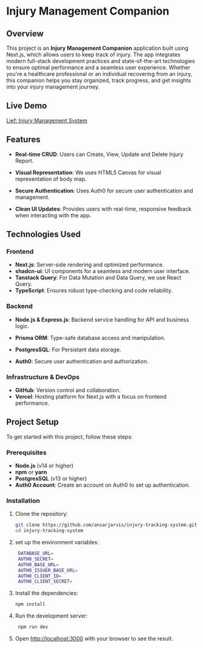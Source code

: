 # Injury Management Companion

## Overview

This project is an **Injury Management Companion** application built using Next.js, which allows users to keep track of injury. The app integrates modern full-stack development practices and state-of-the-art technologies to ensure optimal performance and a seamless user experience. Whether you're a healthcare professional or an individual recovering from an injury, this companion helps you stay organized, track progress, and get insights into your injury management journey.

## Live Demo

[Lief: Injury Management System](https://injury-tracking-system-roan.vercel.app/)

## Features

- **Real-time CRUD**: Users can Create, View, Update and Delete Injury Report.

- **Visual Representation**: We uses HTML5 Canvas for visual representation of body map.

- **Secure Authentication**: Uses Auth0 for secure user authentication and management.

- **Clean UI Updates**: Provides users with real-time, responsive feedback when interacting with the app.

## Technologies Used

### Frontend

- **Next.js**: Server-side rendering and optimized performance.
- **shadcn-ui**: UI components for a seamless and modern user interface.
- **Tanstack Query**: For Data Mutation and Data Query, we use React Query.
- **TypeScript**: Ensures robust type-checking and code reliability.

### Backend

- **Node.js & Express.js**: Backend service handling for API and business logic.
- **Prisma ORM**: Type-safe database access and manipulation.
- **PostgresSQL**: For Persistant data storage.

- **Auth0**: Secure user authentication and authorization.

### Infrastructure & DevOps

- **GitHub**: Version control and collaboration.
- **Vercel**: Hosting platform for Next.js with a focus on frontend performance.

## Project Setup

To get started with this project, follow these steps:

### Prerequisites

- **Node.js** (v14 or higher)
- **npm** or **yarn**
- **PostgresSQL** (v13 or higher)
- **Auth0 Account**: Create an account on Auth0 to set up authentication.

### Installation

1. Clone the repository:

   ```bash
   git clone https://github.com/ansarjarvis/injury-tracking-system.git
   cd injury-tracking-system
   ```

2. set up the environment variables:

   ```bash
    DATABASE_URL=
    AUTH0_SECRET=
    AUTH0_BASE_URL=
    AUTH0_ISSUER_BASE_URL=
    AUTH0_CLIENT_ID=
    AUTH0_CLIENT_SECRET=
   ```

3. Install the dependencies:

   ```bash
   npm install
   ```

4. Run the development server:

   ```bash
    npm run dev
   ```

5. Open [http://localhost:3000](http://localhost:3000) with your browser to see the result.
